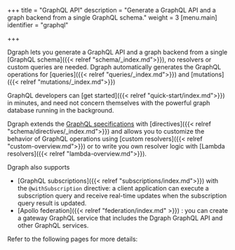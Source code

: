 +++
title = "GraphQL API"
description = "Generate a GraphQL API and a graph backend from a single GraphQL schema."
weight = 3
[menu.main]
  identifier = "graphql"

+++

Dgraph lets you generate a GraphQL API and a graph backend from a single [GraphQL schema]({{< relref "schema/_index.md">}}), no resolvers or custom queries are needed. Dgraph automatically generates the GraphQL operations for [queries]({{< relref "queries/_index.md">}}) and [mutations]({{< relref "mutations/_index.md">}}) 

GraphQL developers can [get started]({{< relref "quick-start/index.md">}}) in minutes, and need not concern themselves with the powerful graph database running in the background.

Dgraph extends the [GraphQL specifications](https://spec.graphql.org/) with [directives]({{< relref "schema/directives/_index.md">}}) and allows you to customize the behavior of GraphQL operations using [custom resolvers]({{< relref "custom-overview.md">}}) or to write you own resolver logic with [Lambda resolvers]({{< relref "lambda-overview.md">}}).

Dgraph also supports 
- [GraphQL subscriptions]({{< relref "subscriptions/index.md">}}) with the `@withSubscription` directive: a client application can execute a subscription query and receive real-time updates when the subscription query result is updated.
- [Apollo federation]({{< relref "federation/index.md" >}}) : you can create a gateway GraphQL service that includes the Dgraph GraphQL API and other GraphQL services.

Refer to the following pages for more details:
